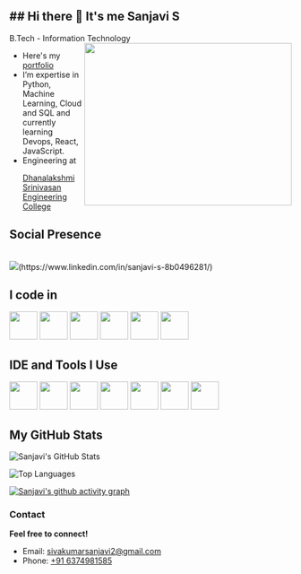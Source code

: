 ## ## Hi there 👋 It's me Sanjavi S

B.Tech - Information Technology  
<img align="right" width="370" height="290" src="https://i.pinimg.com/originals/47/f0/34/47f0342cec72b800463bf003eac1257e.gif">

- Here's my [portfolio](https://sanjavi-portfolio.lovable.app/)  
- I’m expertise in Python, Machine Learning, Cloud and SQL and currently learning Devops, React, JavaScript.  
- Engineering at <p align="left">
  <a href="https://dsengg.ac.in/" target="_blank">
  Dhanalakshmi Srinivasan Engineering College
</a>

## Social Presence  
<br />  
 <img src="https://img.shields.io/badge/LinkedIn-0077B5?style=for-the-badge&logo=linkedin&logoColor=white" />(https://www.linkedin.com/in/sanjavi-s-8b0496281/)

## I code in  
<img height="50" width="50" src="https://img.icons8.com/color/48/000000/python.png" /> <img height="50" width="50" src="https://img.icons8.com/color/48/000000/c-programming.png" /> <img height="50" width="50" src="https://img.icons8.com/color/48/000000/java-coffee-cup-logo.png" /> <img height="50" width="50" src="https://img.icons8.com/color/48/000000/tensorflow.png"/> <img height="50" width="50" src="https://img.icons8.com/color/48/000000/mysql-logo.png"/> <img height="50" width="50" src="https://img.icons8.com/color/48/000000/mongodb.png"/> 

## IDE and Tools I Use  
<img height="50" width="50" src="https://img.icons8.com/color/48/000000/visual-studio-code-2019.png"/> <img height="50" width="50" src="https://img.icons8.com/color/48/000000/pycharm.png"/> <img height="50" width="50" src="https://img.icons8.com/color/50/000000/git.png"/> <img height="50" width="50" src="https://img.icons8.com/dusk/64/000000/anaconda.png"/> <img height="50" src="https://img.icons8.com/officel/480/null/java-eclipse.png"/> <img height="50" src="https://img.icons8.com/color/480/null/notion--v1.png" /> <img height="50" width="50" src="https://img.icons8.com/color/48/000000/figma--v1.png"/> 

## My GitHub Stats  

![Sanjavi's GitHub Stats](https://github-readme-stats.vercel.app/api?username=SANJU-SKETCH&show_icons=true&theme=tokyonight&count_private=true)

![Top Languages](https://github-readme-stats.vercel.app/api/top-langs/?username=SANJU-SKETCH&layout=compact&theme=tokyonight&card_width=495)

[![Sanjavi's github activity graph](https://github-readme-activity-graph.vercel.app/graph?username=SANJU-SKETCH&bg_color=070303&color=fafafa&line=2dc62a&point=fffafa&area=true&hide_border=true)](https://github.com/ashutosh00710/github-readme-activity-graph)

<h3>Contact</h3>
<p><strong>Feel free to connect!</strong></p>
<ul>
  <li>Email: <a href="mailto:sivakumarsanjavi2@gmail.com">sivakumarsanjavi2@gmail.com</a></li>
  <li>Phone: <a href="tel:+916374981585">+91 6374981585</a></li>
</ul>


<!--
**SANJU-SKETCH/SANJU-SKETCH** is a ✨ _special_ ✨ repository because its `README.md` (this file) appears on your GitHub profile.

Here are some ideas to get you started:

- 🔭 I’m currently working on ...
- 🌱 I’m currently learning ...
- 👯 I’m looking to collaborate on ...
- 🤔 I’m looking for help with ...
- 💬 Ask me about ...
- 📫 How to reach me: ...
- 😄 Pronouns: ...
- ⚡ Fun fact: ...
-->
